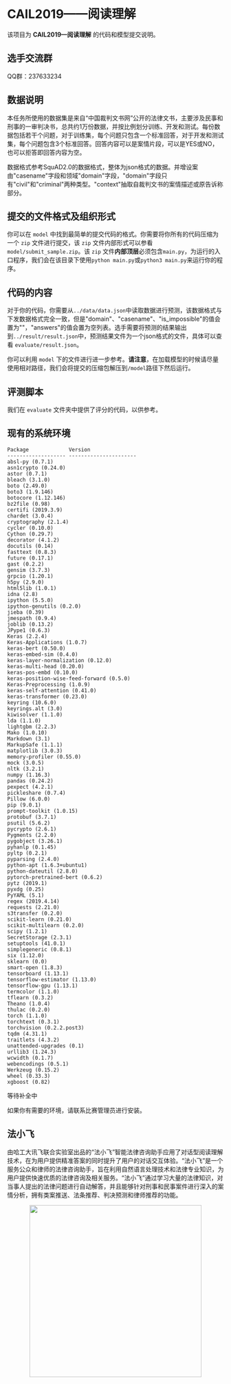 # CAIL2019——阅读理解

该项目为 **CAIL2019—阅读理解** 的代码和模型提交说明。

## 选手交流群

QQ群：237633234

## 数据说明

本任务所使用的数据集是来自“中国裁判文书网”公开的法律文书，主要涉及民事和刑事的一审判决书，总共约1万份数据，并按比例划分训练、开发和测试。每份数据包括若干个问题，对于训练集，每个问题只包含一个标准回答，对于开发和测试集，每个问题包含3个标准回答。回答内容可以是案情片段，可以是YES或NO，也可以拒答即回答内容为空。

数据格式参考SquAD2.0的数据格式，整体为json格式的数据。并增设案由"casename"字段和领域"domain"字段，"domain"字段只有"civil"和"criminal"两种类型。"context"抽取自裁判文书的案情描述或原告诉称部分。

## 提交的文件格式及组织形式

你可以在 ``model`` 中找到最简单的提交代码的格式。你需要将你所有的代码压缩为一个 ``zip`` 文件进行提交，该 ``zip`` 文件内部形式可以参看 ``model/submit_sample.zip``。该 ``zip`` 文件**内部顶层**必须包含``main.py``，为运行的入口程序，我们会在该目录下使用``python main.py``或``python3 main.py``来运行你的程序。

## 代码的内容

对于你的代码，你需要从``../data/data.json``中读取数据进行预测，该数据格式与下发数据格式完全一致，但是"domain"、"casename"、"is_impossible"的值会置为""，"answers"的值会置为空列表。选手需要将预测的结果输出到``../result/result.json``中，预测结果文件为一个json格式的文件，具体可以查看 ``evaluate/result.json``。

你可以利用 ``model`` 下的文件进行进一步参考。**请注意**，在加载模型的时候请尽量使用相对路径，我们会将提交的压缩包解压到``/model``路径下然后运行。

## 评测脚本

我们在 ``evaluate`` 文件夹中提供了评分的代码，以供参考。

## 现有的系统环境

```
Package             Version               
------------------- ----------------------
absl-py (0.7.1)
asn1crypto (0.24.0)
astor (0.7.1)
bleach (3.1.0)
boto (2.49.0)
boto3 (1.9.146)
botocore (1.12.146)
bz2file (0.98)
certifi (2019.3.9)
chardet (3.0.4)
cryptography (2.1.4)
cycler (0.10.0)
Cython (0.29.7)
decorator (4.1.2)
docutils (0.14)
fasttext (0.8.3)
future (0.17.1)
gast (0.2.2)
gensim (3.7.3)
grpcio (1.20.1)
h5py (2.9.0)
html5lib (1.0.1)
idna (2.8)
ipython (5.5.0)
ipython-genutils (0.2.0)
jieba (0.39)
jmespath (0.9.4)
joblib (0.13.2)
JPype1 (0.6.3)
Keras (2.2.4)
Keras-Applications (1.0.7)
keras-bert (0.50.0)
keras-embed-sim (0.4.0)
keras-layer-normalization (0.12.0)
keras-multi-head (0.20.0)
keras-pos-embd (0.10.0)
keras-position-wise-feed-forward (0.5.0)
Keras-Preprocessing (1.0.9)
keras-self-attention (0.41.0)
keras-transformer (0.23.0)
keyring (10.6.0)
keyrings.alt (3.0)
kiwisolver (1.1.0)
lda (1.1.0)
lightgbm (2.2.3)
Mako (1.0.10)
Markdown (3.1)
MarkupSafe (1.1.1)
matplotlib (3.0.3)
memory-profiler (0.55.0)
mock (3.0.5)
nltk (3.2.1)
numpy (1.16.3)
pandas (0.24.2)
pexpect (4.2.1)
pickleshare (0.7.4)
Pillow (6.0.0)
pip (9.0.1)
prompt-toolkit (1.0.15)
protobuf (3.7.1)
psutil (5.6.2)
pycrypto (2.6.1)
Pygments (2.2.0)
pygobject (3.26.1)
pyhanlp (0.1.45)
pyltp (0.2.1)
pyparsing (2.4.0)
python-apt (1.6.3+ubuntu1)
python-dateutil (2.8.0)
pytorch-pretrained-bert (0.6.2)
pytz (2019.1)
pyxdg (0.25)
PyYAML (5.1)
regex (2019.4.14)
requests (2.21.0)
s3transfer (0.2.0)
scikit-learn (0.21.0)
scikit-multilearn (0.2.0)
scipy (1.2.1)
SecretStorage (2.3.1)
setuptools (41.0.1)
simplegeneric (0.8.1)
six (1.12.0)
sklearn (0.0)
smart-open (1.8.3)
tensorboard (1.13.1)
tensorflow-estimator (1.13.0)
tensorflow-gpu (1.13.1)
termcolor (1.1.0)
tflearn (0.3.2)
Theano (1.0.4)
thulac (0.2.0)
torch (1.1.0)
torchtext (0.3.1)
torchvision (0.2.2.post3)
tqdm (4.31.1)
traitlets (4.3.2)
unattended-upgrades (0.1)
urllib3 (1.24.3)
wcwidth (0.1.7)
webencodings (0.5.1)
Werkzeug (0.15.2)
wheel (0.33.3)
xgboost (0.82)
```

等待补全中

如果你有需要的环境，请联系比赛管理员进行安装。

## 法小飞
由哈工大讯飞联合实验室出品的“法小飞”智能法律咨询助手应用了对话型阅读理解技术，在为用户提供精准答案的同时提升了用户的对话交互体验。“法小飞”是一个服务公众和律师的法律咨询助手，旨在利用自然语言处理技术和法律专业知识，为用户提供快速优质的法律咨询及相关服务。“法小飞”通过学习大量的法律知识，对当事人提出的法律问题进行自动解答，并且能够针对刑事和民事案件进行深入的案情分析，拥有类案推送、法条推荐、判决预测和律师推荐的功能。

<div align=center><img width="400" height="400" src="https://github.com/china-ai-law-challenge/CAIL2019/blob/master/%E9%98%85%E8%AF%BB%E7%90%86%E8%A7%A3/%E6%AF%94%E8%B5%9B%E8%AF%B4%E6%98%8E/picture/iflylegal2.jpg"/></div>
